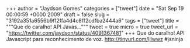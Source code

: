 
+++
author = "Jaydson Gomes"
categories = ["tweet"]
date = "Sat Sep 19 00:00:59 +0000 2009"
draft = false
slug = "3192a351a6556b9ff2ffa4d4c8ff2cdfba2444a6"
tags = ["tweet"]
title = """Que do caralho! API Javas..."""
tweet = true
micro = true
tweet_url = "https://twitter.com/jaydson/status/4091367481"
+++
Que do caralho! API Javascript para reconhecimento de voz. http://tinyurl.com/ljlwwz #jsninja
